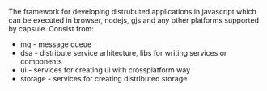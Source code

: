 The framework for developing distrubuted applications in javascript which can be executed in browser, nodejs, gjs and any other platforms supported by capsule.
Consist from:
+ mq - message queue
+ dsa - distribute service arhitecture, libs for writing services or components
+ ui - services for creating ui with crossplatform way
+ storage - services for creating distributed storage
